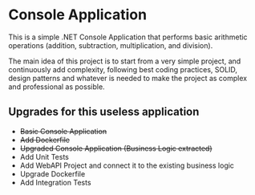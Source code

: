 # Console Application

This is a simple .NET Console Application that performs basic arithmetic operations (addition, subtraction, multiplication, and division).

The main idea of this project is to start from a very simple project, and continuously add complexity, following best coding practices, SOLID, design patterns and whatever is needed to make the project as complex and professional as possible.

## Upgrades for this useless application
- ~~Basic Console Application~~
- ~~Add Dockerfile~~
- ~~Upgraded Console Application (Business Logic extracted)~~
- Add Unit Tests
- Add WebAPI Project and connect it to the existing business logic
- Upgrade Dockerfile
- Add Integration Tests

